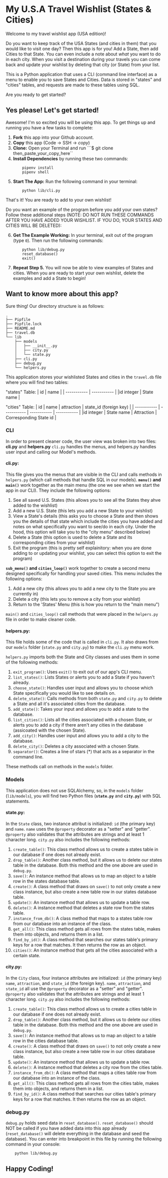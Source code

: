# My U.S.A Travel Wishlist (States & Cities)
Welcome to my travel wishlist app (USA edition)!

Do you want to keep track of the USA States (and cities in them) that you would like to visit one day? Then this app is for you! Add a State, then add Cities to that State. You can even include a note about *what* you want to do in each city. When you visit a destination during your travels you can come back and update your wishlist by deleting that city (or State) from your list.

This is a Python application that uses a CLI (command line interface) as a menu to enable you to save States and Cities. Data is stored in "states" and "cities" tables, and requests are made to these tables using SQL.

Are you ready to get started?

## Yes please! Let's get started!
Awesome! I'm so excited you will be using this app.
To get things up and running you have a few tasks to complete:

1. **Fork** this app into your Github account.
2. **Copy** this app (Code -> SSH -> *copy*)
3. **Clone:** Open your Terminal and run ```$ git clone then_paste_your_copy_here``
4. **Install Dependencies** by running these two commands:
    ```console
        pipenv install
        pipenv shell
    ```
5. **Start The App:** Run the following command in your terminal: 
    ```console
        python lib/cli.py
    ```

That's it! You are ready to add to your own wishlist!

Do you want an example of the program before you add your own states? 
Follow these additional steps (NOTE: DO NOT RUN THESE COMMANDS AFTER YOU HAVE ADDED YOUR WISHLIST. IF YOU DO, YOUR STATES AND CITIES WILL BE DELETED):

6. **Get The Example Working:** In your terminal, exit out of the program (type `0`). Then run the following commands:
    ```console
        python lib/debug.py
        reset_database()
        exit()
    ```
    
7. **Repeat Step 5.** You will now be able to view examples of States and cities.
When you are ready to start your own wishlist, delete the examples and add a State to begin!

## Want to know more about this app?
Sure thing! 
Our directory structure is as follows:
```console
.
├── Pipfile
├── Pipfile.lock
├── README.md
├── travel.db
└── lib
    ├── models
    │   ├── __init__.py
    │   ├── city.py
    │   └── state.py
    ├── cli.py
    ├── debug.py
    └── helpers.py
```

This application stores your wishlisted States and cities in the `travel.db` file where you will find two tables: 

"states" Table:
| id | name |
| ----------- | ----------- |
|id integer | State name |


"cities" Table:
| id | name | attraction | state_id (foreign key) |
| ----------- | ----------- | ----------- | ----------- |
|id integer | State name | Attraction | Corresponding State id |

### CLI
In order to present cleaner code, the user view was broken into two files:
**cli.py** and **helpers.py**
`cli.py` handles the menus, and helpers.py handles user input and calling our Model's methods.

#### cli.py:
This file gives you the menus that are visible in the CLI and calls methods in `helpers.py` (which call methods that handle SQL in our models).
**`menu()` and `main()`** work together as the main menu (the one we see when we start the app in our CLI). They include the following options:
1. See all saved U.S. States (this allows you to see all the States they ahve added to the wishlist)
2. Add a new U.S. State (this lets you add a new State to your wishlist)
3. View a State's details (this asks you to choose a State and then shows you the details of that state which include the cities you have added and notes on what specifically you want to see/do in each city. Under the hood, this option will take you to the "city menu" described below)
4. Delete a State (this option is used to delete a State and its corresponding cities from your wishlist)
5. Exit the program (this is pretty self explainitory: when you are done adding to or updating your wishlist, you can select this option to exit the program)

**`sub_menu()` and `cities_loop()`** work together to create a second menu designed specifically for handling your saved cities. This menu includes the following options:
1. Add a new city (this allows you to add a new city to the State you are currently in)
2. Delete a city (this lets you to remove a city from your wishlist)
3. Return to the 'States' Menu (this is how you return to the "main menu")

`main()` and `cities_loop()` call methods that were placed in the `helpers.py` file in order to make cleaner code.

#### helpers.py:
This file holds some of the code that is called in `cli.py`. It also draws from our `models` folder (`state.py` and `city.py`) to make the `cli.py` menu work.

`helpers.py` imports both the State and City classes and uses them in some of the following methods:
1. `exit_program()`: Uses `exit()` to exit out of our app's CLI menu.
2. `list_states()`: Lists States or alerts you to add a State if you haven't already.
3. `choose_state()`: Handles user input and allows you to choose which State specifically you would like to see details on.
4. `delete_state()`: Calls methods from both `state.py` and `city.py` to delete a State and all it's associated cities from the database.
5. `add_state()`: Takes your input and allows you to add a state to the database.
6. `list_cities()`: Lists all the cities associated with a chosen State, or alerts you to add a city if there aren't any cities in the database (assicoated with the chosen State).
7. `add_city()`: Handles user input and allows you to add a city to the database.
8. `delete_city()`: Deletes a city associated with a chosen State.
9. `separator()`: Creates a line of stars (*) that acts as a separator in the command line.

These methods call on methods in the `models` folder.

### Models
This application does not use SQLAlchemy, so, in the `models` folder (`lib/models`), you will find two Python files (**`state.py`** and **`city.py`**) with SQL statements.

#### state.py:
In the `State` class, two instance attribut is initialized: `id` (the primary key) and `name`. `name` uses the `@property` decorator as a "setter" and "getter". `@property` also validates that the attributes are strings and at least 1 character long.
`city.py` also includes the following methods:
1. `create_table()`: This class method allows us to create a states table in our database if one does not already exist.
2. `drop_table()`: Another class method, but it allows us to delete our states table in the database. Both this method and the one above are used in `debug.py`.
3. `save()`: An instance method that allows us to map an object to a table row in the states database table.
4. `create()`: A class method that draws on `save()` to not only create a new class instance, but also create a new table row in our states database table.
5. `update()`: An instance method that allows us to update a table row.
6. `delete()`: A instance method that deletes a state row from the states table.
7. `instance_from_db()`: A class method that maps to a states table row from our database into an instance of the class.
8. `get_all()`: This class method gets all rows from the states table, makes them into objects, and returns them in a list.
9. `find_by_id()`: A class method that searches our states table's primary keys for a row that matches. It then returns the row as an object.
10. `cities()`: An instance method that gets all the cities associated with a certain state.

#### city.py:
In the `City` class, four instance attributes are initialized: `id` (the primary key) `name`, `attraction`, and `state_id` (the foreign key). `name`, `attraction`, and `state_id` all use the `@property` decorator as a "setter" and "getter". `@property` also validates that the attributes are strings and at least 1 character long.
`city.py` also includes the following methods:
1. `create_table()`: This class method allows us to create a cities table in our database if one does not already exist.
2. `drop_table()`: Another class method, but it allows us to delete our cities table in the database. Both this method and the one above are used in `debug.py`.
3. `save()`: An instance method that allows us to map an object to a table row in the cities database table.
4. `create()`: A class method that draws on `save()` to not only create a new class instance, but also create a new table row in our cities database table.
5. `update()`: An instance method that allows us to update a table row.
6. `delete()`: A instance method that deletes a city row from the cities table.
7. `instance_from_db()`: A class method that maps a cities table row from our database into an instance of the class.
8. `get_all()`: This class method gets all rows from the cities table, makes them into objects, and returns them in a list.
9. `find_by_id()`: A class method that searches our cities table's primary keys for a row that matches. It then returns the row as an object.

### debug.py
`debug.py` holds seed data in `reset_database()`. `reset_database()` should NOT be called if you have added data into this app already (`reset_database()` will delete everything in the database and seed the database).
You can enter into breakpoint in this file by running the following command in your console:
```console
    python lib/debug.py
```

## Happy Coding!